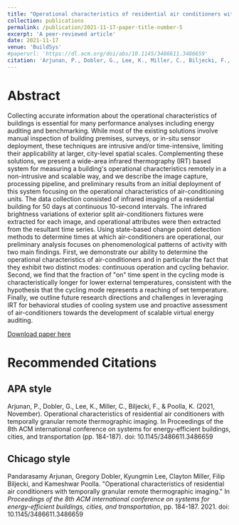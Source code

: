 ```yaml
---
title: "Operational characteristics of residential air conditioners with temporally granular remote thermographic imaging"
collection: publications
permalink: /publication/2021-11-17-paper-title-number-5
excerpt: 'A peer-reviewed article'
date: 2021-11-17
venue: 'BuildSys'
#paperurl: 'https://dl.acm.org/doi/abs/10.1145/3486611.3486659'
citation: 'Arjunan, P., Dobler, G., Lee, K., Miller, C., Biljecki, F., & Poolla, K. (2021, November). Operational characteristics of residential air conditioners with temporally granular remote thermographic imaging. In Proceedings of the 8th ACM international conference on systems for energy-efficient buildings, cities, and transportation (pp. 184-187). doi: 10.1145/3486611.3486659'
---
```




Abstract
======
Collecting accurate information about the operational characteristics of buildings is essential for many performance analyses including energy auditing and benchmarking. While most of the existing solutions involve manual inspection of building premises, surveys, or in-situ sensor deployment, these techniques are intrusive and/or time-intensive, limiting their applicability at larger, city-level spatial scales. Complementing these solutions, we present a wide-area infrared thermography (IRT) based system for measuring a building's operational characteristics remotely in a non-intrusive and scalable way, and we describe the image capture, processing pipeline, and preliminary results from an initial deployment of this system focusing on the operational characteristics of air-conditioning units. The data collection consisted of infrared imaging of a residential building for 50 days at continuous 10-second intervals. The infrared brightness variations of exterior split air-conditioners fixtures were extracted for each image, and operational attributes were then extracted from the resultant time series. Using state-based change point detection methods to determine times at which air-conditioners are operational, our preliminary analysis focuses on phenomenological patterns of activity with two main findings. First, we demonstrate our ability to determine the operational characteristics of air-conditioners and in particular the fact that they exhibit two distinct modes: continuous operation and cycling behavior. Second, we find that the fraction of "on" time spent in the cycling mode is characteristically longer for lower external temperatures, consistent with the hypothesis that the cycling mode represents a reaching of set temperature. Finally, we outline future research directions and challenges in leveraging IRT for behavioral studies of cooling system use and proactive assessment of air-conditioners towards the development of scalable virtual energy auditing.



[Download paper here](https://dl.acm.org/doi/abs/10.1145/3486611.3486659)


Recommended Citations
======

APA style
------
Arjunan, P., Dobler, G., Lee, K., Miller, C., Biljecki, F., & Poolla, K. (2021, November). Operational characteristics of residential air conditioners with temporally granular remote thermographic imaging. In Proceedings of the 8th ACM international conference on systems for energy-efficient buildings, cities, and transportation (pp. 184-187). doi: 10.1145/3486611.3486659

Chicago style
------
Pandarasamy Arjunan, Gregory Dobler, Kyungmin Lee, Clayton Miller, Filip Biljecki, and Kameshwar Poolla. "Operational characteristics of residential air conditioners with temporally granular remote thermographic imaging." In <i>Proceedings of the 8th ACM international conference on systems for energy-efficient buildings, cities, and transportation</i>, pp. 184-187. 2021. doi: 10.1145/3486611.3486659

